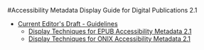 #Accessibility Metadata Display Guide for Digital Publications 2.1

* [Current Editor's Draft - Guidelines](https://w3c.github.io/publ-a11y/a11y-meta-display-guide/2.1/draft/guidelines/)
	* [Display Techniques for EPUB Accessibility Metadata 2.1](https://w3c.github.io/publ-a11y/a11y-meta-display-guide/2.1/draft/techniques/epub-metadata/)
	* [Display Techniques for ONIX Accessibility Metadata 2.1](https://w3c.github.io/publ-a11y/a11y-meta-display-guide/2.1/draft/techniques/onix-metadata/)
